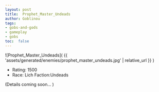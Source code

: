 ```yaml
---
layout: post
title:  Prophet_Master_Undeads
author: Goblinou
tags:
- gobs-and-gods
- gameplay
- gobs
toc:  false
---
```


![Prophet_Master_Undeads]( {{ 'assets/generated/enemies/prophet_master_undeads.jpg' | relative_url }} )
- Rating: 1500
- Race: Lich  Faction:Undeads

(Details coming soon... )